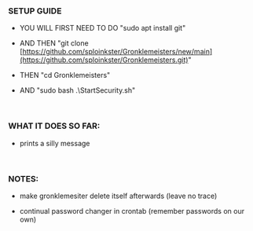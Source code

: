 ### SETUP GUIDE

- YOU WILL FIRST NEED TO DO "sudo apt install git" 

- AND THEN "git clone [https://github.com/sploinkster/Gronklemeisters/new/main](https://github.com/sploinkster/Gronklemeisters.git)" 

- THEN "cd Gronklemeisters" 

- AND "sudo bash .\StartSecurity.sh"

$~$

### WHAT IT DOES SO FAR:

- prints a silly message

$~$

### NOTES:

- make gronklemesiter delete itself afterwards (leave no trace)

- continual password changer in crontab (remember passwords on our own)
